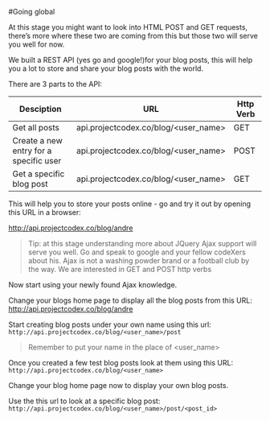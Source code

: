 #Going global

At this stage you might want to look into HTML POST and GET requests, there’s more where these two are coming from this but those two will serve you well for now.

We built a REST API (yes go and google!)for your blog posts, this will help you a lot to store and share your blog posts with the world.

There are 3 parts to the API:


Desciption    | URL         | Http Verb
--------------|-------------|----------
Get all posts | api.projectcodex.co/blog/<user_name> | GET
Create a new entry for a specific user | api.projectcodex.co/blog/<user_name> | POST
Get a specific blog post | api.projectcodex.co/blog/<user_name> | GET

This will help you to store your posts online - go and try it out by opening this URL in a browser: 

http://api.projectcodex.co/blog/andre

> Tip: at this stage understanding more about JQuery Ajax support will serve you well. Go and speak to google and your fellow codeXers about his. Ajax is not a washing powder brand or a football club by the way. We are interested in GET and POST http verbs

Now start using your newly found Ajax knowledge.

Change your blogs home page to display all the blog posts from this URL: http://api.projectcodex.co/blog/andre 

Start creating blog posts under your own name using this url:
```http://api.projectcodex.co/blog/<user_name>/post```

>Remember to put your name in the place of <user_name>

Once you created a few test blog posts look at them using this URL: ```http://api.projectcodex.co/blog/<user_name>```

Change your blog home page now to display your own blog posts.

Use the this url to look at a specific blog post: ```http://api.projectcodex.co/blog/<user_name>/post/<post_id>```

